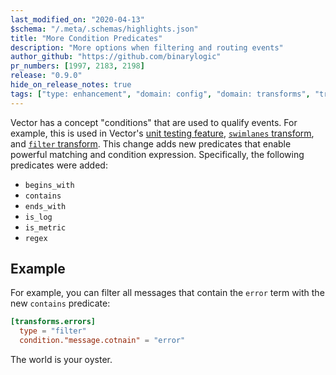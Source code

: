 ```yaml
---
last_modified_on: "2020-04-13"
$schema: "/.meta/.schemas/highlights.json"
title: "More Condition Predicates"
description: "More options when filtering and routing events"
author_github: "https://github.com/binarylogic"
pr_numbers: [1997, 2183, 2198]
release: "0.9.0"
hide_on_release_notes: true
tags: ["type: enhancement", "domain: config", "domain: transforms", "transform: filter", "transform: swimlanes"]
---
```


Vector has a concept "conditions" that are used to qualify events. For example,
this is used in Vector's [unit testing feature][guides.unit-testing],
[`swimlanes` transform][docs.transforms.swimlanes], and
[`filter` transform][docs.transforms.filter]. This change adds new predicates
that enable powerful matching and condition expression. Specifically, the
following predicates were added:

* `begins_with`
* `contains`
* `ends_with`
* `is_log`
* `is_metric`
* `regex`

## Example

For example, you can filter all messages that contain the `error` term with
the new `contains` predicate:

```toml
[transforms.errors]
  type = "filter"
  condition."message.cotnain" = "error"
```

The world is your oyster.


[docs.transforms.filter]: /docs/reference/transforms/filter/
[docs.transforms.swimlanes]: /docs/reference/transforms/swimlanes/
[guides.unit-testing]: /guides/advanced/calendar/
